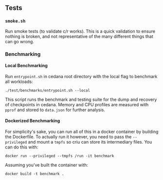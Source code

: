 ## Tests

### `smoke.sh`
Run smoke tests (to validate c/r works). This is a quick validation to ensure nothing is broken, and not representative of the many different things that can go wrong. 

### Benchmarking

#### Local Benchmarking

Run `entrypoint.sh` in cedana root directory with the local flag to benchmark all workloads:
```
./test/benchmarks/entrypoint.sh --local
```

This script runs the benchmark and testing suite for the dump and recovery of checkpoints in cedana. Memory and CPU profiles are measured with `pprof` and stored to `data.json` for further analysis.

#### Dockerized Benchmarking

For simplicity's sake, you can run all of this in a docker container by building the Dockerfile. To actually run it however, you need to pass the `--privileged` and mount a `tmpfs` so criu can store its intermediary files. You can do this with: 

```
docker run --privileged --tmpfs /run -it benchmark 
```

Assuming you've built the container with: 

```
docker build -t benchmark .
```
